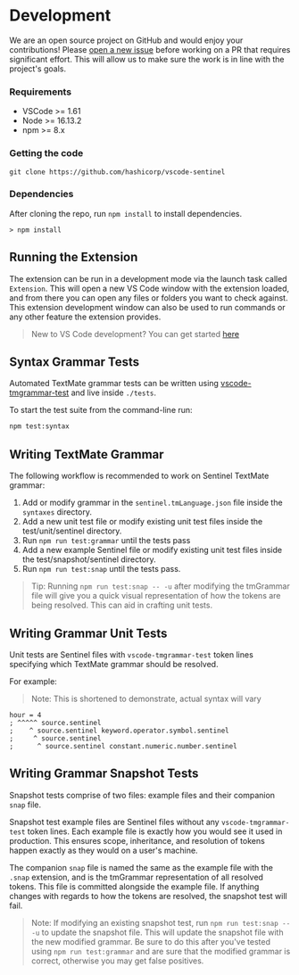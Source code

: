 # Development

We are an open source project on GitHub and would enjoy your contributions! Please [open a new issue](https://github.com/hashicorp/vscode-sentinel/issues) before working on a PR that requires significant effort. This will allow us to make sure the work is in line with the project's goals.

### Requirements

- VSCode >= 1.61
- Node >= 16.13.2
- npm >= 8.x

### Getting the code

```
git clone https://github.com/hashicorp/vscode-sentinel
```

### Dependencies

After cloning the repo, run `npm install` to install dependencies.

```
> npm install
```

## Running the Extension

The extension can be run in a development mode via the launch task called `Extension`. This will open a new VS Code window with the extension loaded, and from there you can open any files or folders you want to check against. This extension development window can also be used to run commands or any other feature the extension provides.

> New to VS Code development? You can get started [here](https://code.visualstudio.com/api/get-started/your-first-extension)

## Syntax Grammar Tests

Automated TextMate grammar tests can be written using [vscode-tmgrammar-test](https://github.com/PanAeon/vscode-tmgrammar-test) and live inside `./tests`.

To start the test suite from the command-line run:

```bash
npm test:syntax
```

## Writing TextMate Grammar

The following workflow is recommended to work on Sentinel TextMate grammar:

1. Add or modify grammar in the `sentinel.tmLanguage.json` file inside the `syntaxes` directory.
1. Add a new unit test file or modify existing unit test files inside the test/unit/sentinel directory.
1. Run `npm run test:grammar` until the tests pass
1. Add a new example Sentinel file or modify existing unit test files inside the test/snapshot/sentinel directory.
1. Run `npm run test:snap` until the tests pass. 

> Tip: Running `npm run test:snap -- -u` after modifying the tmGrammar file will give you a quick visual representation of how the tokens are being resolved. This can aid in crafting unit tests.

## Writing Grammar Unit Tests

Unit tests are Sentinel files with `vscode-tmgrammar-test` token lines specifying which TextMate grammar should be resolved.

For example:

> Note: This is shortened to demonstrate, actual syntax will vary

```
hour = 4
; ^^^^^ source.sentinel
;    ^ source.sentinel keyword.operator.symbol.sentinel
;     ^ source.sentinel
;      ^ source.sentinel constant.numeric.number.sentinel
```

## Writing Grammar Snapshot Tests

Snapshot tests comprise of two files: example files and their companion `snap` file.

Snapshot test example files are Sentinel files without any `vscode-tmgrammar-test` token lines. Each example file is exactly how you would see it used in production. This ensures scope, inheritance, and resolution of tokens happen exactly as they would on a user's machine.

The companion `snap` file is named the same as the example file with the `.snap` extension, and is the tmGrammar representation of all resolved tokens. This file is committed alongside the example file. If anything changes with regards to how the tokens are resolved, the snapshot test will fail.

> Note: If modifying an existing snapshot test, run `npm run test:snap -- -u` to update the snapshot file. This will update the snapshot file with the new modified grammar. Be sure to do this after you've tested using `npm run test:grammar` and are sure that the modified grammar is correct, otherwise you may get false positives.
